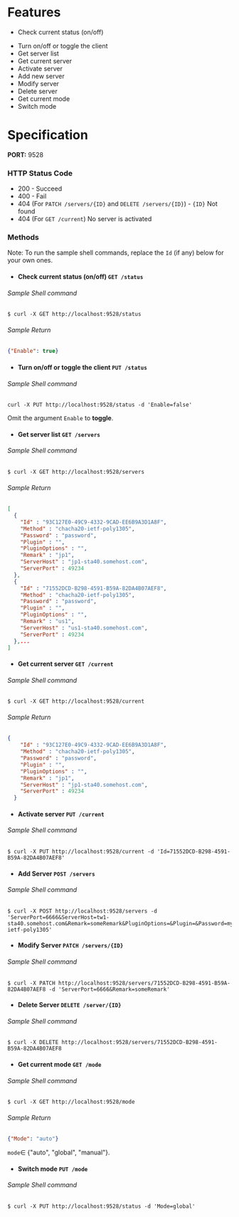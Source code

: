 # Features

* Check current status (on/off)

- Turn on/off or toggle the client
- Get server list
- Get current server
- Activate server
- Add new server
- Modify server
- Delete server
- Get current mode
- Switch mode

# Specification

**PORT:** 9528

### HTTP Status Code

- 200 - Succeed
- 400 - Fail
- 404 (For `PATCH /servers/{ID}` and `DELETE /servers/{ID}`) - `{ID}` Not found 
- 404 (For `GET /current`) No server is activated

### Methods

Note: To run the sample shell commands, replace the `Id` (if any) below for your own ones.

- #### Check current status (on/off)  `GET /status`

###### Sample Shell command

```shell
$ curl -X GET http://localhost:9528/status
```

###### Sample Return

```json
{"Enable": true}
```

- #### Turn on/off or toggle the client  `PUT /status`

###### Sample Shell command

```shell
curl -X PUT http://localhost:9528/status -d 'Enable=false'
```

Omit the argument `Enable` to **toggle**.

- #### Get server list  `GET /servers`

###### Sample Shell command

```shell
$ curl -X GET http://localhost:9528/servers
```

###### Sample Return

```json
[
  {
    "Id" : "93C127E0-49C9-4332-9CAD-EE6B9A3D1A8F",
    "Method" : "chacha20-ietf-poly1305",
    "Password" : "password",
    "Plugin" : "",
    "PluginOptions" : "",
    "Remark" : "jp1",
    "ServerHost" : "jp1-sta40.somehost.com",
    "ServerPort" : 49234
  },
  {
    "Id" : "71552DCD-B298-4591-B59A-82DA4B07AEF8",
    "Method" : "chacha20-ietf-poly1305",
    "Password" : "password",
    "Plugin" : "",
    "PluginOptions" : "",
    "Remark" : "us1",
    "ServerHost" : "us1-sta40.somehost.com",
    "ServerPort" : 49234
  },...
]
```

- #### Get current server `GET /current`

###### Sample Shell command

```shell
$ curl -X GET http://localhost:9528/current
```

###### Sample Return

```json
{
    "Id" : "93C127E0-49C9-4332-9CAD-EE6B9A3D1A8F",
    "Method" : "chacha20-ietf-poly1305",
    "Password" : "password",
    "Plugin" : "",
    "PluginOptions" : "",
    "Remark" : "jp1",
    "ServerHost" : "jp1-sta40.somehost.com",
    "ServerPort" : 49234
  }
```

- #### Activate server  `PUT /current`

###### Sample Shell command

```shell
$ curl -X PUT http://localhost:9528/current -d 'Id=71552DCD-B298-4591-B59A-82DA4B07AEF8'
```

- #### Add Server  `POST /servers `

###### Sample Shell command

```shell
$ curl -X POST http://localhost:9528/servers -d 'ServerPort=6666&ServerHost=tw1-sta40.somehost.com&Remark=someRemark&PluginOptions=&Plugin=&Password=myPassword&Method=chacha20-ietf-poly1305'
```

- #### Modify Server  `PATCH /servers/{ID} `

###### Sample Shell command

```shell
$ curl -X PATCH http://localhost:9528/servers/71552DCD-B298-4591-B59A-82DA4B07AEF8 -d 'ServerPort=6666&Remark=someRemark'
```

- #### Delete Server  `DELETE /server/{ID}`

###### Sample Shell command

```shell
$ curl -X DELETE http://localhost:9528/servers/71552DCD-B298-4591-B59A-82DA4B07AEF8
```

- #### Get current mode  `GET /mode`

###### Sample Shell command

```shell
$ curl -X GET http://localhost:9528/mode
```

###### Sample Return

```json
{"Mode": "auto"}
```

 `mode`∈ {"auto", "global", "manual"}.

- #### Switch mode  `PUT /mode`

###### Sample Shell command

```shell
$ curl -X PUT http://localhost:9528/status -d 'Mode=global'
```
